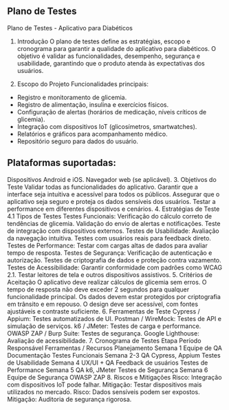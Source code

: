 ## Plano de Testes
Plano de Testes - Aplicativo para Diabéticos

1. Introdução
O plano de testes define as estratégias, escopo e cronograma para garantir a qualidade do aplicativo para diabéticos. O objetivo é validar as funcionalidades, desempenho, segurança e usabilidade, garantindo que o produto atenda às expectativas dos usuários.

2. Escopo do Projeto
Funcionalidades principais:

- Registro e monitoramento de glicemia.
- Registro de alimentação, insulina e exercícios físicos.
- Configuração de alertas (horários de medicação, níveis críticos de glicemia).
- Integração com dispositivos IoT (glicosímetros, smartwatches).
- Relatórios e gráficos para acompanhamento médico.
- Repositório seguro para dados do usuário.

## Plataformas suportadas:

Dispositivos Android e iOS.
Navegador web (se aplicável).
3. Objetivos do Teste
Validar todas as funcionalidades do aplicativo.
Garantir que a interface seja intuitiva e acessível para todos os públicos.
Assegurar que o aplicativo seja seguro e proteja os dados sensíveis dos usuários.
Testar a performance em diferentes dispositivos e cenários.
4. Estratégias de Teste
4.1 Tipos de Testes
Testes Funcionais:
Verificação do cálculo correto de tendências de glicemia.
Validação do envio de alertas e notificações.
Teste de integração com dispositivos externos.
Testes de Usabilidade:
Avaliação da navegação intuitiva.
Testes com usuários reais para feedback direto.
Testes de Performance:
Testar com cargas altas de dados para avaliar tempo de resposta.
Testes de Segurança:
Verificação de autenticação e autorização.
Testes de criptografia de dados e proteção contra vazamento.
Testes de Acessibilidade:
Garantir conformidade com padrões como WCAG 2.1.
Testar leitores de tela e outros dispositivos assistivos.
5. Critérios de Aceitação
O aplicativo deve realizar cálculos de glicemia sem erros.
O tempo de resposta não deve exceder 2 segundos para qualquer funcionalidade principal.
Os dados devem estar protegidos por criptografia em trânsito e em repouso.
O design deve ser acessível, com fontes ajustáveis e contraste suficiente.
6. Ferramentas de Teste
Cypress / Appium: Testes automatizados de UI.
Postman / WireMock: Testes de API e simulação de serviços.
k6 / JMeter: Testes de carga e performance.
OWASP ZAP / Burp Suite: Testes de segurança.
Google Lighthouse: Avaliação de acessibilidade.
7. Cronograma de Testes
Etapa	Período	Responsável	Ferramentas / Recursos
Planejamento	Semana 1	Equipe de QA	Documentação
Testes Funcionais	Semana 2-3	QA	Cypress, Appium
Testes de Usabilidade	Semana 4	UX/UI + QA	Feedback de usuários
Testes de Performance	Semana 5	QA	k6, JMeter
Testes de Segurança	Semana 6	Equipe de Segurança	OWASP ZAP
8. Riscos e Mitigações
Risco: Integração com dispositivos IoT pode falhar.
Mitigação: Testar dispositivos mais utilizados no mercado.
Risco: Dados sensíveis podem ser expostos.
Mitigação: Auditoria de segurança rigorosa.